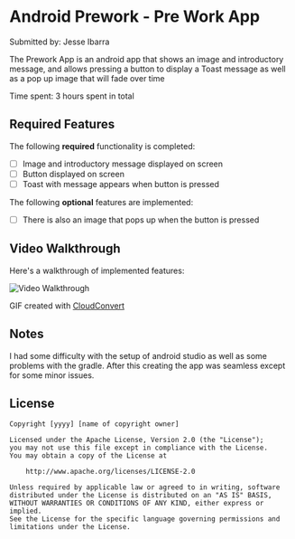 # Android Prework - Pre Work App

Submitted by: Jesse Ibarra

The Prework App is an android app that shows an image and introductory message, and allows pressing a button to display a Toast message as well as a pop up image that will fade over time

Time spent: 3 hours spent in total

## Required Features

The following **required** functionality is completed:

* [ ] Image and introductory message displayed on screen
* [ ] Button displayed on screen
* [ ] Toast with message appears when button is pressed 

The following **optional** features are implemented:

* [ ] There is also an image that pops up when the button is pressed

## Video Walkthrough

Here's a walkthrough of implemented features:

<img src='./assets/Cat_App.gif' title='Video Walkthrough' width='' alt='Video Walkthrough' />

GIF created with [CloudConvert](https://cloudconvert.com/)

## Notes

I had some difficulty with the setup of android studio as well as some problems with the gradle. After this creating the app was seamless except for some minor issues. 

## License

    Copyright [yyyy] [name of copyright owner]

    Licensed under the Apache License, Version 2.0 (the "License");
    you may not use this file except in compliance with the License.
    You may obtain a copy of the License at

        http://www.apache.org/licenses/LICENSE-2.0

    Unless required by applicable law or agreed to in writing, software
    distributed under the License is distributed on an "AS IS" BASIS,
    WITHOUT WARRANTIES OR CONDITIONS OF ANY KIND, either express or implied.
    See the License for the specific language governing permissions and
    limitations under the License.
